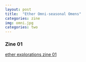 ```yaml
---
layout: post
title:  "Ether Omni-seasonal Omens"
categories: zine
img: omni.jpg
categories: two
---
```

### Zine 01

[ether explorations zine 01](https://omni-seasonal-omens.tumblr.com/)
